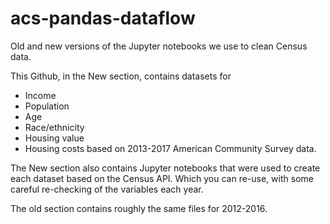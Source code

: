 # acs-pandas-dataflow
Old and new versions of the Jupyter notebooks we use to clean Census data.

This Github, in the New section, contains datasets for
- Income
- Population
- Age
- Race/ethnicity
- Housing value
- Housing costs
based on 2013-2017 American Community Survey data.

The New section also contains Jupyter notebooks that were used to create each dataset based on the Census API. Which you can re-use, with some careful re-checking of the variables each year.

The old section contains roughly the same files for 2012-2016.
